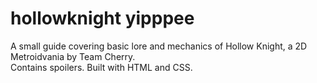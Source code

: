 # hollowknight yipppee
A small guide covering basic lore and mechanics of Hollow Knight, a 2D Metroidvania by Team Cherry.  
Contains spoilers. Built with HTML and CSS.
